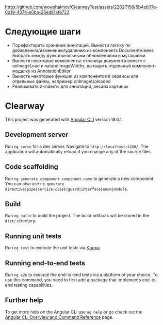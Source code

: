 https://github.com/wowshakhov/ClearwayTest/assets/22027198/6b4eb07e-0d19-4374-a0ba-26ed81afe722

# Следующие шаги

- Порефакторить хранение аннотаций. Вынести логику по добавлению/изменению/удалению из компонента DocumentViewer. Выбрать между функциональными обновлениями и мутациями
- Вынести некоторые компоненты: страница документа вместе с onImageLoad и naturalImageWidths, вытащить отдельный компонент-модалку из AnnotationEditor
- Вынести некоторые функции из компонентов в сервисы или отдельные файлы, например onImageUploaded
- Реализовать z-index'ы для аннотаций, ресайз картинок

# Clearway

This project was generated with [Angular CLI](https://github.com/angular/angular-cli) version 18.0.1.

## Development server

Run `ng serve` for a dev server. Navigate to `http://localhost:4200/`. The application will automatically reload if you change any of the source files.

## Code scaffolding

Run `ng generate component component-name` to generate a new component. You can also use `ng generate directive|pipe|service|class|guard|interface|enum|module`.

## Build

Run `ng build` to build the project. The build artifacts will be stored in the `dist/` directory.

## Running unit tests

Run `ng test` to execute the unit tests via [Karma](https://karma-runner.github.io).

## Running end-to-end tests

Run `ng e2e` to execute the end-to-end tests via a platform of your choice. To use this command, you need to first add a package that implements end-to-end testing capabilities.

## Further help

To get more help on the Angular CLI use `ng help` or go check out the [Angular CLI Overview and Command Reference](https://angular.dev/tools/cli) page.
